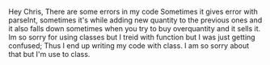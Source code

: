 Hey Chris, There are some errors in my code 
Sometimes it gives error with parseInt, sometimes it's while adding new quantity to the previous ones and it also falls down sometimes when you try to buy overquantity and it sells it.
Im so sorry for using classes but I treid with function but I was just getting confused; Thus I end up writing my code with class. I am so sorry about that but I'm use to class.